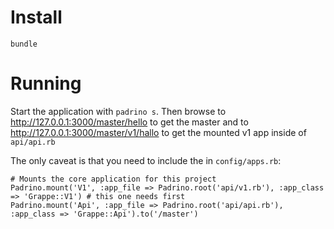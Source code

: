 # Install

```
bundle
```


# Running

Start the application with `padrino s`. Then browse to <http://127.0.0.1:3000/master/hello> to get the master and to
<http://127.0.0.1:3000/master/v1/hallo> to get the mounted v1 app inside of `api/api.rb`

The only caveat is that you need to include the in `config/apps.rb`:

```
# Mounts the core application for this project
Padrino.mount('V1', :app_file => Padrino.root('api/v1.rb'), :app_class => 'Grappe::V1') # this one needs first
Padrino.mount('Api', :app_file => Padrino.root('api/api.rb'), :app_class => 'Grappe::Api').to('/master')
```

